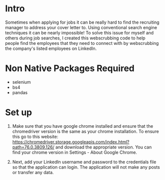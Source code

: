 # Intro

Sometimes when applying for jobs it can be really hard to find the recruiting manager to address your cover letter to. Using conventional search engine techniques it can be nearly impossible! To solve this issue for myself and others during job searches, I created this webscrubbing code to help people find the employees that they need to connect with by webscrubbing the company's listed employees on LinkedIn.

# Non Native Packages Required

* selenium
* bs4
* pandas

# Set up

1. Make sure that you have google chrome installed and ensure that the chromedriver
version is the same as your chrome installation. To ensure this go to this website:
https://chromedriver.storage.googleapis.com/index.html?path=76.0.3809.126/
and download the appropriate version. You can find your chrome version in Settings - About Google Chrome.

2. Next, add your LinkedIn username and password to the credentials file so that
the application can login. The application will not make any posts or transfer any data.
